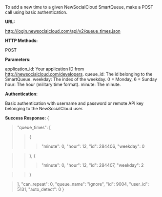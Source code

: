To add a new time to a given NewSocialCloud SmartQueue, make a POST call using basic authentication.


**URL:**

http://login.newsocialcloud.com/api/v2/queue_times.json


**HTTP Methods:**

POST


**Parameters:**

application\_id: Your application ID from http://newsocialcloud.com/developers.
queue\_id: The id belonging to the SmartQueue.
weekday: The index of the weekday. 0 = Monday, 6 = Sunday
hour: The hour (military time format).
minute: The minute.

**Authentication:**

Basic authentication with username and password or remote API key belonging to the NewSocialCloud user.

**Success Response:**
{
> "queue\_times": [
> > {
> > > "minute": 0,
> > > "hour": 12,
> > > "id": 284406,
> > > "weekday": 0

> > },
> > {
> > > "minute": 0,
> > > "hour": 12,
> > > "id": 284407,
> > > "weekday": 2

> > }

> ],
> "can\_repeat": 0,
> "queue\_name": "ignore",
> "id": 9004,
> "user\_id": 5131,
> "auto\_detect": 0
> }